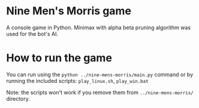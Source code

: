 # Nine Men's Morris game
A console game in Python. Minimax with alpha beta pruning algorithm was used for the bot's AI.

# How to run the game
You can run using the `python ../nine-mens-morris/main.py` command or by running the included scripts: `play_linux.sh`, `play_win.bat`

Note: the scripts won't work if you remove them from `../nine-mens-morris/` directory.
